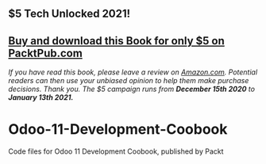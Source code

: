 ## $5 Tech Unlocked 2021!
[Buy and download this Book for only $5 on PacktPub.com](https://www.packtpub.com/product/odoo-12-development-cookbook-third-edition/9781789618921)
-----
*If you have read this book, please leave a review on [Amazon.com](https://www.amazon.com/gp/product/1789618924).     Potential readers can then use your unbiased opinion to help them make purchase decisions. Thank you. The $5 campaign         runs from __December 15th 2020__ to __January 13th 2021.__*

# Odoo-11-Development-Coobook
Code files for Odoo 11 Development Coobook, published by Packt
